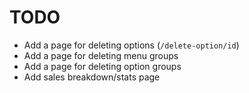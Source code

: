 # TODO

- Add a page for deleting options (`/delete-option/id`)
- Add a page for deleting menu groups
- Add a page for deleting option groups
- Add sales breakdown/stats page
